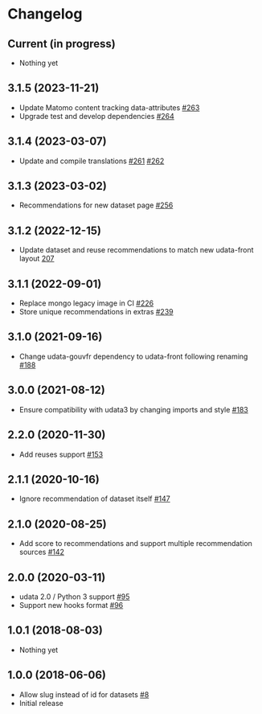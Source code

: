 # Changelog

## Current (in progress)

- Nothing yet

## 3.1.5 (2023-11-21)

- Update Matomo content tracking data-attributes [#263](https://github.com/opendatateam/udata-recommendations/pull/263)
- Upgrade test and develop dependencies [#264](https://github.com/opendatateam/udata-recommendations/pull/264)

## 3.1.4 (2023-03-07)

- Update and compile translations [#261](https://github.com/opendatateam/udata-recommendations/pull/261) [#262](https://github.com/opendatateam/udata-recommendations/pull/262)

## 3.1.3 (2023-03-02)

- Recommendations for new dataset page [#256](https://github.com/opendatateam/udata-recommendations/pull/256)

## 3.1.2 (2022-12-15)

- Update dataset and reuse recommendations to match new udata-front layout [207](https://github.com/opendatateam/udata-recommendations/pull/207)

## 3.1.1 (2022-09-01)

- Replace mongo legacy image in CI [#226](https://github.com/opendatateam/udata-recommendations/pull/226)
- Store unique recommendations in extras [#239](https://github.com/opendatateam/udata-recommendations/pull/239)

## 3.1.0 (2021-09-16)

- Change udata-gouvfr dependency to udata-front following renaming [#188](https://github.com/opendatateam/udata-recommendations/pull/188)

## 3.0.0 (2021-08-12)

- Ensure compatibility with udata3 by changing imports and style [#183](https://github.com/opendatateam/udata-recommendations/pull/183)

## 2.2.0 (2020-11-30)

- Add reuses support [#153](https://github.com/opendatateam/udata-recommendations/pull/153)

## 2.1.1 (2020-10-16)

- Ignore recommendation of dataset itself [#147](https://github.com/opendatateam/udata-recommendations/pull/147)

## 2.1.0 (2020-08-25)

- Add score to recommendations and support multiple recommendation sources [#142](https://github.com/opendatateam/udata-recommendations/pull/142)

## 2.0.0 (2020-03-11)

- udata 2.0 / Python 3 support [#95](https://github.com/opendatateam/udata-recommendations/pull/95)
- Support new hooks format [#96](https://github.com/opendatateam/udata-recommendations/pull/96)

## 1.0.1 (2018-08-03)

- Nothing yet

## 1.0.0 (2018-06-06)

- Allow slug instead of id for datasets [#8](https://github.com/opendatateam/udata-recommendations/pull/8)
- Initial release
